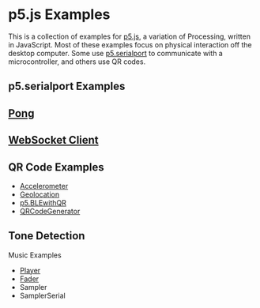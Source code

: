 # p5.js Examples

This is a collection of examples for [p5.js](https://p5js.org/), a variation of Processing, written in JavaScript. Most of these examples focus on physical interaction off the desktop computer. Some use [p5.serialport](https://github.com/p5-serial/p5.serialport) to communicate with a microcontroller, and others use QR codes. 

## p5.serialport Examples

## [Pong](pong/index.html)

## [WebSocket Client](wsClient.js/index.html)

## QR Code Examples

* [Accelerometer](QRCodeExamples/AccelerometerWithQR/index.html)
* [Geolocation](QRCodeExamples/GeolocationWithQR/index.html)
* [p5.BLEwithQR](QRCodeExamples/p5BLEWithQR/index.html)
* [QRCodeGenerator](QRCodeExamples/QRCodeGenerator/index.html)

## Tone Detection

Music Examples
* [Player](musicPlayer/index.html)
* [Fader](musicFader/index.html)
* Sampler
* SamplerSerial